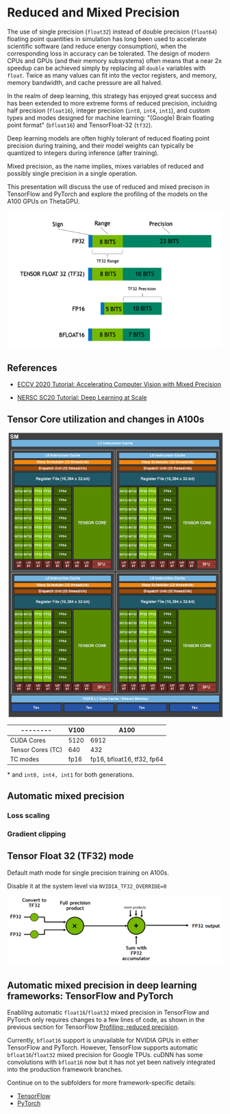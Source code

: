 # Reduced and Mixed Precision

The use of single precision (`float32`) instead of double precision (`float64`) floating
point quantities in simulation has long been used to accelerate scientific software (and
reduce energy consumption), when the corresponding loss in accuracy can be tolerated. The
design of modern CPUs and GPUs (and their memory subsystems) often means that a near 2x
speedup can be achieved simply by replacing all `double` variables with `float`.
Twice as many values can fit into the vector registers, and memory, memory bandwidth, and
cache pressure are all halved.
<!-- FPU add, multiply, ... should be roughly the same for single and double precision
in x86-64
https://stackoverflow.com/questions/4584637/double-or-float-which-is-faster
https://stackoverflow.com/questions/3426165/is-using-double-faster-than-float
-->

In the realm of deep learning, this strategy has enjoyed great success and has been
extended to more extreme forms of reduced precision, incluidng half precision (`float16`),
integer precision (`int8`, `int4`, `int1`), and custom types and modes designed for
machine learning: "(Google) Brain floating point format" (`bfloat16`) and TensorFloat-32
(`tf32`).

<!-- TensorFloat-32 is not really a floating point format or type, but rather a Tensor 
Core mode. See 2020 talk by Dusan Stosic -->

Deep learning models are often highly tolerant of reduced floating point precision during
training, and their model weights can typically be quantized to integers during inference
(after training).

Mixed precision, as the name implies, mixes variables of reduced and possibly single
precision in a single operation.

This presentation will discuss the use of reduced and mixed precison in TensorFlow and
PyTorch and explore the profiling of the models on the A100 GPUs on ThetaGPU.

![Comparison of significands](images/fp32_tf32_fp16_bfloat16.png)


## References

- [ECCV 2020 Tutorial: Accelerating Computer Vision with Mixed Precision](https://nvlabs.github.io/eccv2020-mixed-precision-tutorial/)

- [NERSC SC20 Tutorial: Deep Learning at
  Scale](https://github.com/NERSC/sc20-dl-tutorial#enabling-mixed-precision-training)
  
  
## Tensor Core utilization and changes in A100s

![GA100 SM](./images/ga100-sm.png)


|--------| V100  | A100 |
|-------| ------------- | ------------- |
| CUDA Cores | 5120  | 6912  |
| Tensor Cores (TC) | 640  | 432  |
| TC modes | fp16 | fp16, bfloat16, tf32, fp64 | 

\* and `int8, int4, int1` for both generations. 

## Automatic mixed precision


### Loss scaling


### Gradient clipping

## Tensor Float 32 (TF32) mode

Default math mode for single precision training on A100s.

Disable it at the system level via `NVIDIA_TF32_OVERRIDE=0`


![TensorFloat 32 input and output](./images/tf32-mode.png)

## Automatic mixed precision in deep learning frameworks: TensorFlow and PyTorch

Enablilng automatic `float16`/`float32` mixed precision in TensorFlow and PyTorch only
requires changes to a few lines of code, as shown in the previous section for TensorFlow
[Profiling: reduced precision](../09_profiling_frameworks/README.md).

Currently, `bfloat16` support is unavailable for NVIDIA GPUs in either TensorFlow and
PyTorch. However, TensorFlow supports automatic `bfloat16`/`float32` mixed precision for
Google TPUs. cuDNN has some convolutions with `bfloat16` now but it has not yet been
natively integrated into the production framework branches.

Continue on to the subfolders for more framework-specific details:
- [TensorFlow](./TensorFlow/README.md)
- [PyTorch](./PyTorch/README.md)

